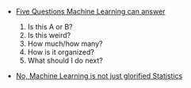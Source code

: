 - [Five Questions Machine Learning can answer](https://brohrer.github.io/five_questions_data_science_answers.html)
  1. Is this A or B?
  2. Is this weird?
  3. How much/how many?
  4. How is it organized?
  5. What should I do next?

- [No, Machine Learning is not just glorified Statistics](https://towardsdatascience.com/no-machine-learning-is-not-just-glorified-statistics-26d3952234e3?source=emailShare-17a8687279ce-1547271903&_branch_match_id=613367988687238058)
